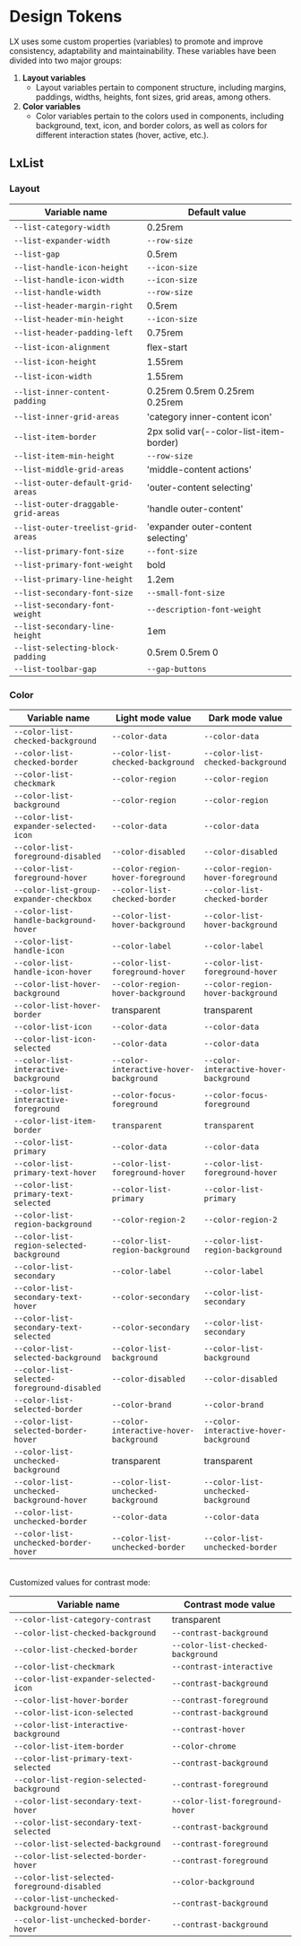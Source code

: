 # Design Tokens

LX uses some custom properties (variables) to promote and improve consistency, adaptability and maintainability. These variables have been divided into two major groups:
1. **Layout variables**
     - Layout variables pertain to component structure, including margins, paddings, widths, heights, font sizes, grid areas, among others.
2. **Color variables**
    - Color variables pertain to the colors used in components, including background, text, icon, and border colors, as well as colors for different interaction states (hover, active, etc.).

## LxList

### Layout

| Variable name                                | Default value                           |
|----------------------------------------------|-----------------------------------------|
| `--list-category-width`                      | 0.25rem                                 |
| `--list-expander-width`                      | `--row-size`                            |
| `--list-gap`                                 | 0.5rem                                  |
| `--list-handle-icon-height`                  | `--icon-size`                           |
| `--list-handle-icon-width`                   | `--icon-size`                           |
| `--list-handle-width`                        | `--row-size`                            |
| `--list-header-margin-right`                 | 0.5rem                                  |
| `--list-header-min-height`                   | `--icon-size`                           |
| `--list-header-padding-left`                 | 0.75rem                                 |
| `--list-icon-alignment`                      | flex-start                              |
| `--list-icon-height`                         | 1.55rem                                 |
| `--list-icon-width`                          | 1.55rem                                 |
| `--list-inner-content-padding`               | 0.25rem 0.5rem 0.25rem 0.25rem          |
| `--list-inner-grid-areas`                    | 'category inner-content icon'           |
| `--list-item-border`                         | 2px solid var(--color-list-item-border) |
| `--list-item-min-height`                     | `--row-size`                            |
| `--list-middle-grid-areas`                   | 'middle-content actions'                |
| `--list-outer-default-grid-areas`            | 'outer-content selecting'               |
| `--list-outer-draggable-grid-areas`          | 'handle outer-content'                  |
| `--list-outer-treelist-grid-areas`           | 'expander outer-content selecting'      |
| `--list-primary-font-size`                   | `--font-size`                           |
| `--list-primary-font-weight`                 | bold                                    |
| `--list-primary-line-height`                 | 1.2em                                   |
| `--list-secondary-font-size`                 | `--small-font-size`                     |
| `--list-secondary-font-weight`               | `--description-font-weight`             |
| `--list-secondary-line-height`               | 1em                                     |
| `--list-selecting-block-padding`             | 0.5rem 0.5rem 0                         |
| `--list-toolbar-gap`                         | `--gap-buttons`                         |

### Color


| Variable name                                | Light mode value                          | Dark mode value                           |
|----------------------------------------------|-------------------------------------------|-------------------------------------------|
| `--color-list-checked-background`            | `--color-data`                            | `--color-data`                            |
| `--color-list-checked-border`                | `--color-list-checked-background`         | `--color-list-checked-background`         |
| `--color-list-checkmark`                     | `--color-region`                          | `--color-region`                          |
| `--color-list-background`                    | `--color-region`                          | `--color-region`                          |
| `--color-list-expander-selected-icon`        | `--color-data`                            | `--color-data`                            |
| `--color-list-foreground-disabled`           | `--color-disabled`                        | `--color-disabled`                        |
| `--color-list-foreground-hover`              | `--color-region-hover-foreground`         | `--color-region-hover-foreground`         |
| `--color-list-group-expander-checkbox`       | `--color-list-checked-border`             | `--color-list-checked-border`             |
| `--color-list-handle-background-hover`       | `--color-list-hover-background`           | `--color-list-hover-background`           |
| `--color-list-handle-icon`                   | `--color-label`                           | `--color-label`                           |
| `--color-list-handle-icon-hover`             | `--color-list-foreground-hover`           | `--color-list-foreground-hover`           |
| `--color-list-hover-background`              | `--color-region-hover-background`         | `--color-region-hover-background`         |
| `--color-list-hover-border`                  | transparent                               | transparent                               |
| `--color-list-icon`                          | `--color-data`                            | `--color-data`                            |
| `--color-list-icon-selected`                 | `--color-data`                            | `--color-data`                            |
| `--color-list-interactive-background`        | `--color-interactive-hover-background`    | `--color-interactive-hover-background`    |
| `--color-list-interactive-foreground`        | `--color-focus-foreground`                | `--color-focus-foreground`                |
| `--color-list-item-border`                   | `transparent`                             | `transparent`                             |
| `--color-list-primary`                       | `--color-data`                            | `--color-data`                            |
| `--color-list-primary-text-hover`            | `--color-list-foreground-hover`           | `--color-list-foreground-hover`           |
| `--color-list-primary-text-selected`         | `--color-list-primary`                    | `--color-list-primary`                    |
| `--color-list-region-background`             | `--color-region-2`                        | `--color-region-2`                        |
| `--color-list-region-selected-background`    | `--color-list-region-background`          | `--color-list-region-background`          |
| `--color-list-secondary`                     | `--color-label`                           | `--color-label`                           |
| `--color-list-secondary-text-hover`          | `--color-secondary`                       | `--color-list-secondary`                  |
| `--color-list-secondary-text-selected`       | `--color-secondary`                       | `--color-list-secondary`                  |
| `--color-list-selected-background`           | `--color-list-background`                 | `--color-list-background`                 |
| `--color-list-selected-foreground-disabled`  | `--color-disabled`                        | `--color-disabled`                        |
| `--color-list-selected-border`               | `--color-brand`                           | `--color-brand`                           |
| `--color-list-selected-border-hover`         | `--color-interactive-hover-background`    | `--color-interactive-hover-background`    |
| `--color-list-unchecked-background`          | transparent                               | transparent                               |
| `--color-list-unchecked-background-hover`    | `--color-list-unchecked-background`       | `--color-list-unchecked-background`       |
| `--color-list-unchecked-border`              | `--color-data`                            | `--color-data`                            |
| `--color-list-unchecked-border-hover`        | `--color-list-unchecked-border`           | `--color-list-unchecked-border`           |

<br>
Customized values for contrast mode:

| Variable name                                | Contrast mode value                       |
|----------------------------------------------|-------------------------------------------|
| `--color-list-category-contrast`             | transparent                               |
| `--color-list-checked-background`            | `--contrast-background`                   |
| `--color-list-checked-border`                | `--color-list-checked-background`         |
| `--color-list-checkmark`                     | `--contrast-interactive`                  |
| `--color-list-expander-selected-icon`        | `--contrast-background`                   |
| `--color-list-hover-border`                  | `--contrast-foreground`                   |
| `--color-list-icon-selected`                 | `--contrast-background`                   |
| `--color-list-interactive-background`        | `--contrast-hover`                        |
| `--color-list-item-border`                   | `--color-chrome`                          |
| `--color-list-primary-text-selected`         | `--contrast-background`                   |
| `--color-list-region-selected-background`    | `--contrast-foreground`                   |
| `--color-list-secondary-text-hover`          | `--color-list-foreground-hover`           |
| `--color-list-secondary-text-selected`       | `--contrast-background`                   |
| `--color-list-selected-background`           | `--contrast-foreground`                   |
| `--color-list-selected-border-hover`         | `--contrast-foreground`                   |
| `--color-list-selected-foreground-disabled`  | `--color-background`                      |
| `--color-list-unchecked-background-hover`    | `--contrast-background`                   |
| `--color-list-unchecked-border-hover`        | `--contrast-background`                   |



